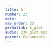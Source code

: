 ```yaml
---
title: k’
number: 23
note: 
nav_order: 23
permalink: k_glot
audio: 23k_glot.mp3
parent: Consonants
---
```

